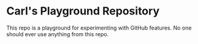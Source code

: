 # Carl's Playground Repository
This repo is a playground for experimenting with GitHub features. No one should ever use anything from this repo.



